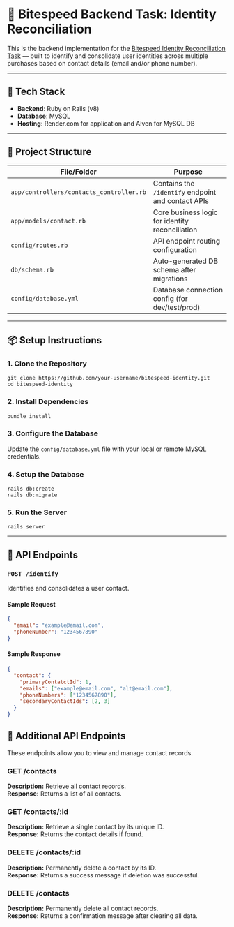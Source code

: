 # 🧠 Bitespeed Backend Task: Identity Reconciliation

This is the backend implementation for the [Bitespeed Identity Reconciliation Task](https://bitespeed.notion.site/Bitespeed-Backend-Task-Identity-Reconciliation-1fb21bb2a930802eb896d4409460375c) — built to identify and consolidate user identities across multiple purchases based on contact details (email and/or phone number).

---

## 🚀 Tech Stack

- **Backend**: Ruby on Rails (v8)
- **Database**: MySQL
- **Hosting**: Render.com for application and Aiven for MySQL DB

---

## 📁 Project Structure

| File/Folder                            | Purpose                                            |
|----------------------------------------|----------------------------------------------------|
| `app/controllers/contacts_controller.rb` | Contains the `/identify` endpoint and contact APIs |
| `app/models/contact.rb`               | Core business logic for identity reconciliation    |
| `config/routes.rb`                    | API endpoint routing configuration                 |
| `db/schema.rb`                        | Auto-generated DB schema after migrations          |
| `config/database.yml`                 | Database connection config (for dev/test/prod)     |

---

## 📦 Setup Instructions

### 1. Clone the Repository

`git clone https://github.com/your-username/bitespeed-identity.git`  
`cd bitespeed-identity`

### 2. Install Dependencies

`bundle install`

### 3. Configure the Database

Update the `config/database.yml` file with your local or remote MySQL credentials.

### 4. Setup the Database

`rails db:create`  
`rails db:migrate`

### 5. Run the Server

`rails server`

---

## 📮 API Endpoints

### `POST /identify`

Identifies and consolidates a user contact.

#### Sample Request

```json
{
  "email": "example@email.com",
  "phoneNumber": "1234567890"
}
```

#### Sample Response

```json
{
  "contact": {
    "primaryContatctId": 1,
    "emails": ["example@email.com", "alt@email.com"],
    "phoneNumbers": ["1234567890"],
    "secondaryContactIds": [2, 3]
  }
}
```

## 🔧 Additional API Endpoints

These endpoints allow you to view and manage contact records.

### GET /contacts  
**Description:** Retrieve all contact records.  
**Response:** Returns a list of all contacts.

### GET /contacts/:id  
**Description:** Retrieve a single contact by its unique ID.  
**Response:** Returns the contact details if found.

### DELETE /contacts/:id  
**Description:** Permanently delete a contact by its ID.  
**Response:** Returns a success message if deletion was successful.

### DELETE /contacts  
**Description:** Permanently delete all contact records.  
**Response:** Returns a confirmation message after clearing all data.

